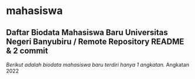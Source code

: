 # mahasiswa

Daftar Biodata Mahasiswa Baru Universitas Negeri Banyubiru / Remote Repository README &amp; 2 commit
---
*Berikut adalah biodata mahasiswa baru terdiri hanya 1 angkatan.*
Angkatan 2022
